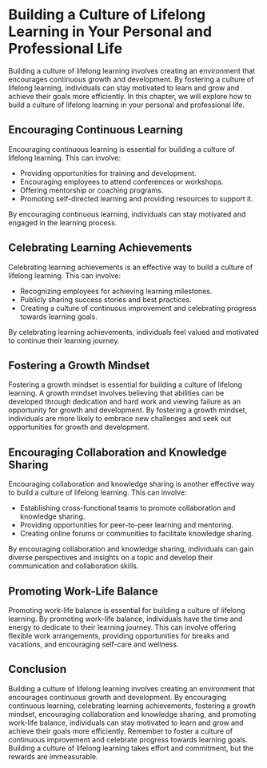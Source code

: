 Building a Culture of Lifelong Learning in Your Personal and Professional Life
=======================================================================================================================

Building a culture of lifelong learning involves creating an environment that encourages continuous growth and development. By fostering a culture of lifelong learning, individuals can stay motivated to learn and grow and achieve their goals more efficiently. In this chapter, we will explore how to build a culture of lifelong learning in your personal and professional life.

Encouraging Continuous Learning
-------------------------------

Encouraging continuous learning is essential for building a culture of lifelong learning. This can involve:

* Providing opportunities for training and development.
* Encouraging employees to attend conferences or workshops.
* Offering mentorship or coaching programs.
* Promoting self-directed learning and providing resources to support it.

By encouraging continuous learning, individuals can stay motivated and engaged in the learning process.

Celebrating Learning Achievements
---------------------------------

Celebrating learning achievements is an effective way to build a culture of lifelong learning. This can involve:

* Recognizing employees for achieving learning milestones.
* Publicly sharing success stories and best practices.
* Creating a culture of continuous improvement and celebrating progress towards learning goals.

By celebrating learning achievements, individuals feel valued and motivated to continue their learning journey.

Fostering a Growth Mindset
--------------------------

Fostering a growth mindset is essential for building a culture of lifelong learning. A growth mindset involves believing that abilities can be developed through dedication and hard work and viewing failure as an opportunity for growth and development. By fostering a growth mindset, individuals are more likely to embrace new challenges and seek out opportunities for growth and development.

Encouraging Collaboration and Knowledge Sharing
-----------------------------------------------

Encouraging collaboration and knowledge sharing is another effective way to build a culture of lifelong learning. This can involve:

* Establishing cross-functional teams to promote collaboration and knowledge sharing.
* Providing opportunities for peer-to-peer learning and mentoring.
* Creating online forums or communities to facilitate knowledge sharing.

By encouraging collaboration and knowledge sharing, individuals can gain diverse perspectives and insights on a topic and develop their communication and collaboration skills.

Promoting Work-Life Balance
---------------------------

Promoting work-life balance is essential for building a culture of lifelong learning. By promoting work-life balance, individuals have the time and energy to dedicate to their learning journey. This can involve offering flexible work arrangements, providing opportunities for breaks and vacations, and encouraging self-care and wellness.

Conclusion
----------

Building a culture of lifelong learning involves creating an environment that encourages continuous growth and development. By encouraging continuous learning, celebrating learning achievements, fostering a growth mindset, encouraging collaboration and knowledge sharing, and promoting work-life balance, individuals can stay motivated to learn and grow and achieve their goals more efficiently. Remember to foster a culture of continuous improvement and celebrate progress towards learning goals. Building a culture of lifelong learning takes effort and commitment, but the rewards are immeasurable.
